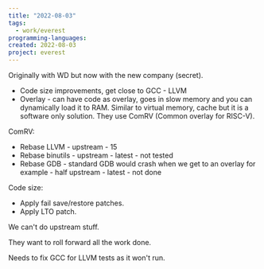 ```yaml
---
title: "2022-08-03"
tags:
  - work/everest
programming-languages:
created: 2022-08-03
project: everest
---
```

Originally with WD but now with the new company (secret).

- Code size improvements, get close to GCC - LLVM
- Overlay - can have code as overlay, goes in slow memory and you can dynamically load it to RAM. Similar to virtual memory, cache but it is a software only solution. They use ComRV (Common overlay for RISC-V).

ComRV:
- Rebase LLVM - upstream - 15 
- Rebase binutils - upstream - latest - not tested
- Rebase GDB - standard GDB would crash when we get to an overlay for example - half upstream - latest - not done

Code size:
- Apply fail save/restore patches.
- Apply LTO patch.

We can't do upstream stuff.

They want to roll forward all the work done. 

Needs to fix GCC for LLVM tests as it won't run.